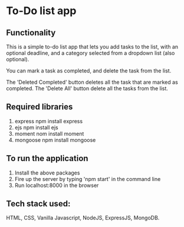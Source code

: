 # To-Do list app

## Functionality

<p> This is a simple to-do list app that lets you add tasks to the list, with an optional deadline, and a category selected from a dropdown list (also optional). </p>

<p> You can mark a task as completed, and delete the task from the list.</p>

<p> The 'Deleted Completed' button deletes all the task that are marked as completed. The 'Delete All' button delete all the tasks from the list.</p>

## Required libraries

1. express
npm install express
2. ejs
npm install ejs
3. moment
nom install moment
4. mongoose
npm install mongoose

## To run the application
1. Install the above packages
2. Fire up the server by typing 'npm start' in the command line
3. Run localhost:8000 in the browser

## Tech stack used:
HTML, CSS, Vanilla Javascript, NodeJS, ExpressJS, MongoDB.
